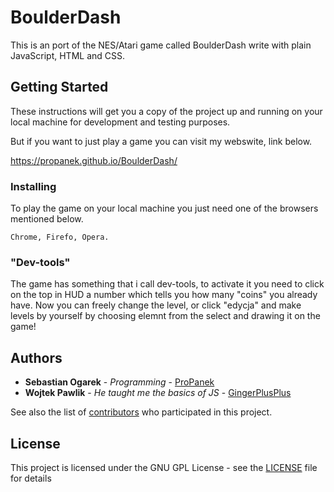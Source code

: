 # BoulderDash
This is an port of the NES/Atari game called BoulderDash write with plain JavaScript, HTML and CSS.

## Getting Started

These instructions will get you a copy of the project up and running on your local machine for development and testing purposes.

But if you want to just play a game you can visit my webswite, link below.

https://propanek.github.io/BoulderDash/


### Installing

To play the game on your local machine you just need one of the browsers mentioned below.

```
Chrome, Firefo, Opera.
```

### "Dev-tools"

The game has something that i call dev-tools, to activate it you need to click on the top in HUD a number which tells you how many "coins" you already have. Now you can freely change the level, or click "edycja" and make levels by yourself by choosing elemnt from the select and drawing it on the game!

## Authors

* **Sebastian Ogarek** - *Programming* - [ProPanek](https://github.com/ProPanek)
* **Wojtek Pawlik** - *He taught me the basics of JS* - [GingerPlusPlus](https://github.com/GingerPlusPlus)

See also the list of [contributors](https://github.com/your/project/contributors) who participated in this project.

## License

This project is licensed under the GNU GPL License - see the [LICENSE](LICENSE) file for details


